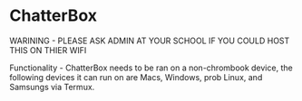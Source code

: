# ChatterBox
WARINING - PLEASE ASK ADMIN AT YOUR SCHOOL IF YOU COULD HOST THIS ON THIER WIFI

Functionality - ChatterBox needs to be ran on a non-chrombook device, the following devices it can run on are Macs, Windows, prob Linux, and Samsungs via Termux. 

